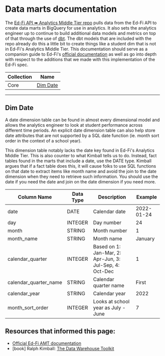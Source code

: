 # Data marts documentation

The [Ed-Fi API ➡ Analytics Middle Tier repo](https://github.com/K12-Analytics-Engineering/dagster-edfi-api-to-bq-amt) pulls data from the Ed-Fi API to create data marts in BigQuery for use in analytics. It also sets the analytics engineer up to continue to build additional data models and metrics on top of that through the use of [dbt](https://www.getdbt.com). The dbt models that are included with the repo already do this a little bit to create things like a student dim that is not in Ed-Fi's Analytics Middle Tier. This documentation should serve as a companion guide to Ed-Fi's [official documentation](https://techdocs.ed-fi.org/display/EDFITOOLS/AMT+User+Guide) as well as go into depth with respect to the additions that we made with this implementation of the Ed-Fi spec.

| Collection      | Name                       |
| --------------- | -------------------------- |
| Core            | [Dim Date](#dim_date)      |

------------------------------------------------------------------

## Dim Date
A date dimension table can be found in almost every dimensional model and allows the analytics engineer to look at student performance across different time periods. An explicit date dimension table can also help store date attributes that are not supported by a SQL date function (ie. month sort order in the context of a school year).

This dimension table notably lacks the date key found in Ed-Fi's Analytics Middle Tier. This is also counter to what Kimball tells us to do. Instead, fact tables found in the marts that include a date, use the DATE type. Kimball argues that if a fact table does this, it will cause folks to use SQL functions on that date to extract items like month name and avoid the join to the date dimension when they need to retrieve such information. You should use the date if you need the date and join on the date dimension if you need more.

| Column Name            | Data Type          | Description         | Example           |
| ---------------------- | ------------------ | ------------------- | ----------------- |
| date                   | DATE               | Calendar date       | 2022-01-24        |
| day                    | INTEGER            | Day number          | 24                |
| month                  | STRING             | Month number        | 1                 |
| month_name             | STRING             | Month name          | January           |
| calendar_quarter       | INTEGER            | Based on 1: Jan-Mar, 2: Apr-Jun, 3: Jul-Sep, 4: Oct-Dec                    | 1        |
| calendar_quarter_name  | STRING             | Calendar quarter name  | First         |
| calendar_year          | STRING             | Calendar year       | 2022             |
| month_sort_order       | INTEGER            | Looks at school year as July - June    | 7        |


## Resources that informed this page:
* [Official Ed-Fi AMT documentation](https://techdocs.ed-fi.org/display/EDFITOOLS/AMT+User+Guide)
* [book] Ralph Kimball: <ins>[The Data Warehouse Toolkit](https://www.amazon.com/Data-Warehouse-Toolkit-Definitive-Dimensional/dp/1118530802)</ins>
